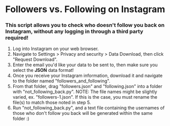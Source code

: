 # Followers vs. Following on Instagram #

### This script allows you to check who doesn't follow you back on Instagram, without any logging in through a third party required! ###

1. Log into Instagram on your web browser.
2. Navigate to Settings > Privacy and security > Data Download, then click "Request Download".
3. Enter the email you'd like your data to be sent to, then make sure you select the **JSON** data format!
4. Once you receive your Instagram information, download it and navigate to the folder named "followers_and_following".
5. From that folder, drag "followers.json" and "following.json" into a folder with "not_following_back.py".
    NOTE: The file names might be slightly varied, ex. "followers-1.json". If this is the case, you must rename the file(s) to match those noted in step 5. 
6. Run "not_following_back.py", and a text file containing the usernames of those who don't follow you back will be generated within the same folder :)
